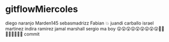 # gitflowMiercoles

diego naranjo
Marden145
sebasmadrizz
Fabian :boom:
juandi carballo
israel martinez
indira ramirez
jamal marshall
sergio ma boy
😲😲😲😲😲😲😲😲😲💫💫💫💫💫💫💫💫
commit
